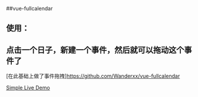 ##vue-fullcalendar

## 使用：
## 点击一个日子，新建一个事件，然后就可以拖动这个事件了
[在此基础上做了事件拖拽]https://github.com/Wanderxx/vue-fullcalendar

[Simple Live Demo](https://wanderxx.github.io/vue-fullcalendar/)

